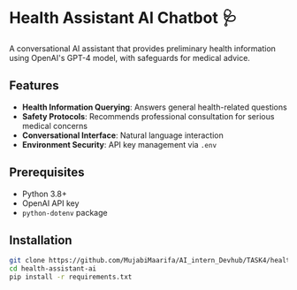 # Health Assistant AI Chatbot 🩺

A conversational AI assistant that provides preliminary health information using OpenAI's GPT-4 model, with safeguards for medical advice.

## Features
- **Health Information Querying**: Answers general health-related questions
- **Safety Protocols**: Recommends professional consultation for serious medical concerns
- **Conversational Interface**: Natural language interaction
- **Environment Security**: API key management via `.env`

## Prerequisites
- Python 3.8+
- OpenAI API key
- `python-dotenv` package

## Installation
```bash
git clone https://github.com/MujabiMaarifa/AI_intern_Devhub/TASK4/health-assistant-ai.git
cd health-assistant-ai
pip install -r requirements.txt